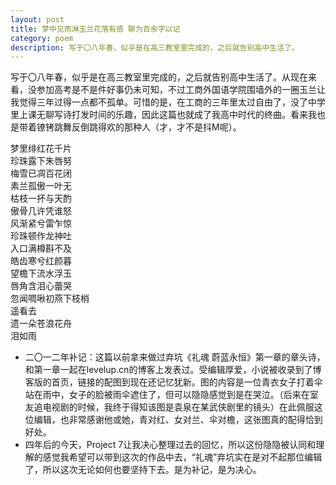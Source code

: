 ```yaml
---
layout: post
title: 梦中见雨淋玉兰花落有感 聊为百余字以记
category: poem
description: 写于〇八年春，似乎是在高三教室里完成的，之后就告别高中生活了。
---
```


写于〇八年春，似乎是在高三教室里完成的，之后就告别高中生活了。从现在来看，没参加高考是不是件好事仍未可知，不过工商外国语学院围墙外的一圈玉兰让我觉得三年过得一点都不孤单。<!--more-->可惜的是，在工商的三年里太过自由了，没了中学里上课无聊写诗打发时间的乐趣，因此这篇也就成了我高中时代的终曲。看来我也是带着镣铐跳舞反倒跳得欢的那种人（才，才不是抖M呢）。  

梦里绯红花千片  
珍珠露下朱唇努  
梅雪已凋百花闭  
素兰孤傲一叶无  
枯枝一抔与天酌  
傲骨几许凭谁怒  
风渐紧兮雷乍惊  
珍珠顿作龙神吐  
入口满樽斟不及  
皓齿寒兮红颜暮  
望檐下流水浮玉  
唇角含泪心蕾哭  
忽闻啁啾初燕下枝梢  
遥看去  
遗一朵苍浪花舟  
泪如雨  

* 二〇一二年补记：这篇以前拿来做过弃坑《礼魂 蔚蓝永恒》第一章的章头诗，和第一章一起在levelup.cn的博客上发表过。受编辑厚爱，小说被收录到了博客版的首页，链接的配图到现在还记忆犹新。图的内容是一位青衣女子打着伞站在雨中，女子的脸被雨伞遮住了，但可以隐隐感觉到是在哭泣。（后来在室友追电视剧的时候，我终于得知该图是袁泉在某武侠剧里的镜头）在此佩服这位编辑，也非常感谢他或她，青对红、女对兰、伞对檐，这张图真的配得恰到好处。  
* 四年后的今天，Project 7让我决心整理过去的回忆，所以这份隐隐被认同和理解的感觉我希望可以带到这次的作品中去，“礼魂”弃坑实在是对不起那位编辑了，所以这次无论如何也要坚持下去。是为补记，是为决心。  

